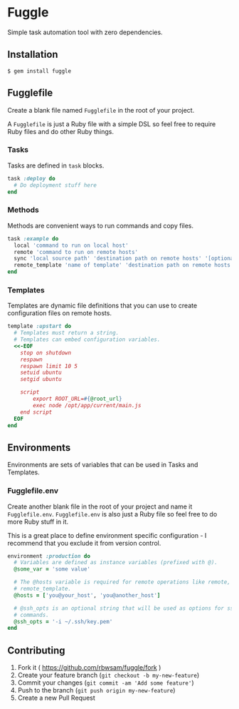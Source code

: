 # Fuggle

Simple task automation tool with zero dependencies.

## Installation

    $ gem install fuggle

## Fugglefile

Create a blank file named `Fugglefile` in the root of your project.

A `Fugglefile` is just a Ruby file
with a simple DSL so feel free to require Ruby files and do other Ruby things.

### Tasks

Tasks are defined in `task` blocks.

```ruby
task :deploy do
  # Do deployment stuff here
end
```

### Methods

Methods are convenient ways to run commands and copy files.

```ruby
task :example do
  local 'command to run on local host'
  remote 'command to run on remote hosts'
  sync 'local source path' 'destination path on remote hosts' '[optional] options for rsync like -r --dell'
  remote_template 'name of template' 'destination path on remote hosts' '[optional] use sudo? defaul=false'
end
```

### Templates

Templates are dynamic file definitions that you can use to create configuration files
on remote hosts.

```ruby
template :upstart do
  # Templates must return a string.
  # Templates can embed configuration variables.
  <<-EOF
    stop on shutdown
    respawn
    respawn limit 10 5
    setuid ubuntu
    setgid ubuntu

    script
        export ROOT_URL=#{@root_url}
        exec node /opt/app/current/main.js
    end script
  EOF
end
```

## Environments

Environments are sets of variables that can be used in Tasks and Templates.

### Fugglefile.env

Create another blank file in the root of your project and name it `Fugglefile.env`.
`Fugglefile.env` is also just a Ruby file so feel free to do more Ruby stuff in it.

This is a great place to define environment specific configuration - I recommend that
you exclude it from version control.

```ruby
environment :production do
  # Variables are defined as instance variables (prefixed with @).
  @some_var = 'some value'

  # The @hosts variable is required for remote operations like remote, sync, and
  # remote_template.
  @hosts = ['you@your_host', 'you@another_host']

  # @ssh_opts is an optional string that will be used as options for ssh and rsync
  # commands.
  @ssh_opts = '-i ~/.ssh/key.pem'
end
````

## Contributing

1. Fork it ( https://github.com/rbwsam/fuggle/fork )
2. Create your feature branch (`git checkout -b my-new-feature`)
3. Commit your changes (`git commit -am 'Add some feature'`)
4. Push to the branch (`git push origin my-new-feature`)
5. Create a new Pull Request
